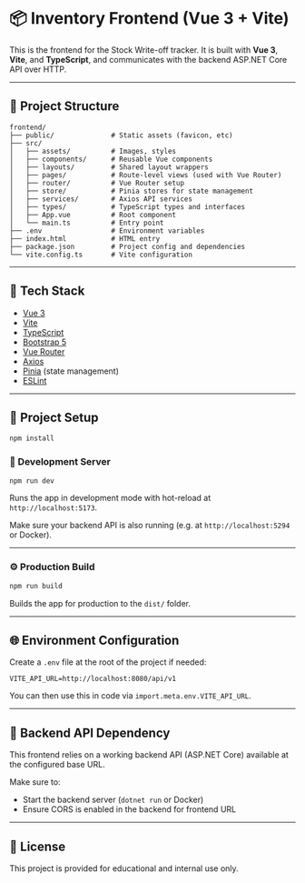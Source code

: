 # 📦 Inventory Frontend (Vue 3 + Vite)

This is the frontend for the Stock Write-off tracker. It is built with **Vue 3**, **Vite**, and **TypeScript**, and communicates with the backend ASP.NET Core API over HTTP.

---

## 📁 Project Structure

```
frontend/
├── public/              # Static assets (favicon, etc)
├── src/
│   ├── assets/          # Images, styles
│   ├── components/      # Reusable Vue components
│   ├── layouts/         # Shared layout wrappers
│   ├── pages/           # Route-level views (used with Vue Router)
│   ├── router/          # Vue Router setup
│   ├── store/           # Pinia stores for state management
│   ├── services/        # Axios API services
│   ├── types/           # TypeScript types and interfaces
│   ├── App.vue          # Root component
│   └── main.ts          # Entry point
├── .env                 # Environment variables
├── index.html           # HTML entry
├── package.json         # Project config and dependencies
└── vite.config.ts       # Vite configuration
```

---

## 🚀 Tech Stack

- [Vue 3](https://vuejs.org/)
- [Vite](https://vitejs.dev/)
- [TypeScript](https://www.typescriptlang.org/)
- [Bootstrap 5](https://getbootstrap.com/)
- [Vue Router](https://router.vuejs.org/)
- [Axios](https://axios-http.com/)
- [Pinia](https://pinia.vuejs.org/) (state management)
- [ESLint](https://eslint.org/)

---

## 🧰 Project Setup

```bash
npm install
```

### 🔄 Development Server

```bash
npm run dev
```

Runs the app in development mode with hot-reload at `http://localhost:5173`.

Make sure your backend API is also running (e.g. at `http://localhost:5294` or Docker).

---

### ⚙️ Production Build

```bash
npm run build
```

Builds the app for production to the `dist/` folder.

---

## 🌐 Environment Configuration

Create a `.env` file at the root of the project if needed:

```env
VITE_API_URL=http://localhost:8080/api/v1
```

You can then use this in code via `import.meta.env.VITE_API_URL`.

---

## 🧪 Backend API Dependency

This frontend relies on a working backend API (ASP.NET Core) available at the configured base URL.

Make sure to:

- Start the backend server (`dotnet run` or Docker)
- Ensure CORS is enabled in the backend for frontend URL

---

## 📄 License

This project is provided for educational and internal use only.